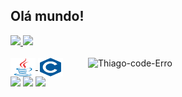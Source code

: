 ## Olá mundo! 

<div>
  <a href="https://github.com/Tekoryo">
  <img height="180em" src="https://github-readme-stats.vercel.app/api?username=Tekoryo&show_icons=true&theme=dark&include_all_commits=true&count_private=true"/>
  <img height="180em" src="https://github-readme-stats.vercel.app/api/top-langs/?username=Tekoryo&layout=compact&langs_count=7&theme=dark"/>
</div>
<div style="display: inline_block"><br>
  <img align="center" alt="Thiago-React" height="30" width="40" src="https://raw.githubusercontent.com/devicons/devicon/master/icons/java/java-original.svg">
  <img align="center" alt="Thiago-Js" height="30" width="40" src="https://raw.githubusercontent.com/devicons/devicon/master/icons/c/c-plain.svg">
  <!-- <img align = "center" alt = "Thiago-Ts" altura = "30" largura = "40" src = "https://raw.githubusercontent.com/devicon/master/icons/typescript/typescript-plain.svg "> -->
  <!-- <img align = "center" alt = "Thiago-React" altura = "30" largura = "40" src = "https://raw.githubusercontent.com/devicon/devicon/master/icons/react/react-original.svg "> -->
  <!--<img align="center" alt="Thiago-HTML" height="30" width="40" src="https://raw.githubusercontent.com/devicons/devicon/master/icons/html5/html5-original.svg">-->
  <!--<img align="center" alt="Thiago-CSS" height="30" width="40" src="https://raw.githubusercontent.com/devicons/devicon/master/icons/css3/css3-original.svg">-->
  <!-- <img align = "center" alt = "Thiago-Csharp" altura = "30" largura = "40" src = "https://raw.githubusercontent.com/devicon/master/icons/csharp/csharp-original.svg "> -->
  <img align="right" height="280em" width="380em" alt="Thiago-code-Erro" src="https://media0.giphy.com/media/qgQUggAC3Pfv687qPC/giphy.gif?cid=ecf05e47amg531g3ankoavc82xj7y39v0vg4ifduckszp3e1&rid=giphy.gif&ct=g">
</div>

<div> 
    <a href="https://www.instagram.com" target="_blank"><img src="https://img.shields.io/badge/-Instagram-%23E4405F?style=for-the-badge&logo=instagram&logoColor=white" target="_blank"></a>
    <a href = "mailto:thiagocoelho.coelho2@gmail.com"><img src="https://img.shields.io/badge/-Gmail-%23333?style=for-the-badge&logo=gmail&logoColor=white" target="_blank"></a>
    <a href="https://www.linkedin.com/in/thiagocoelhosantana/"><img src="https://img.shields.io/badge/-LinkedIn-%230077B5?style = for-the-badge&logo = linkedin&logoColor = branco " target="_blank"></a> 
<div>

